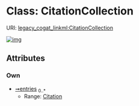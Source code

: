 
# Class: CitationCollection



URI: [legacy_cogat_linkml:CitationCollection](https://w3id.org/rwblair/legacy-cogat-linkml/CitationCollection)


[![img](https://yuml.me/diagram/nofunky;dir:TB/class/[Citation]<entries%200..*-++[CitationCollection],[Citation])](https://yuml.me/diagram/nofunky;dir:TB/class/[Citation]<entries%200..*-++[CitationCollection],[Citation])

## Attributes


### Own

 * [➞entries](citationCollection__entries.md)  <sub>0..\*</sub>
     * Range: [Citation](Citation.md)
